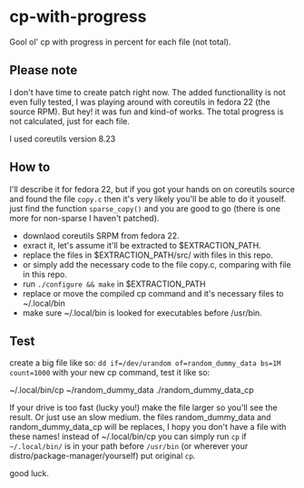 # cp-with-progress
Gool ol' cp with progress in percent for each file (not total).

## Please note

I don't have time to create patch right now. The added functionallity is not even fully tested, 
I was playing around with coreutils in fedora 22 (the source RPM). But hey! it was fun and kind-of
works.
The total progress is not calculated, just for each file.

I used coreutils version 8.23

## How to

I'll describe it for fedora 22, but if you got your hands on on coreutils source and found the 
file `copy.c` then it's very likely you'll be able to do it youself. just find the function 
`sparse_copy()` and you are good to go (there is one more for non-sparse I haven't patched).

- downlaod coreutils SRPM from fedora 22.
- exract it, let's assume it'll be extracted to $EXTRACTION_PATH.
- replace the files in $EXTRACTION_PATH/src/ with files in this repo.
- or simply add the necessary code to the file copy.c, comparing with file in this repo.
- run `./configure && make` in $EXTRACTION_PATH
- replace or move the compiled cp command and it's necessary files to ~/.local/bin
- make sure ~/.local/bin is looked for executables before /usr/bin.

## Test

create a big file like so: `dd if=/dev/urandom of=random_dummy_data bs=1M count=1000`
with your new cp command, test it like so:

~/.local/bin/cp ~/random_dummy_data ./random_dummy_data_cp

If your drive is too fast (lucky you!) make the file larger so you'll see the result. Or just use an slow medium.
the files random_dummy_data and random_dummy_data_cp will be replaces, I hopy you don't have a file with these names!
instead of ~/.local/bin/cp you can simply run `cp` if `~/.local/bin/` is in your path before `/usr/bin` (or 
wherever your distro/package-manager/yourself) put original `cp`.

good luck.

